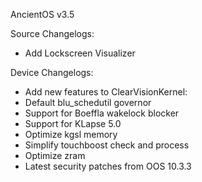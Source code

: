 AncientOS v3.5

Source Changelogs:
- Add Lockscreen Visualizer

Device Changelogs:
- Add new features to ClearVisionKernel:
- Default blu_schedutil governor
- Support for Boeffla wakelock blocker
- Support for KLapse 5.0
- Optimize kgsl memory
- Simplify touchboost check and process
- Optimize zram
- Latest security patches from OOS 10.3.3
